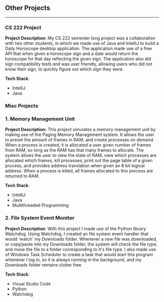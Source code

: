 ## Other Projects

--- 

### CS 222 Project

**Project Description:**  My CS 222 semester long project was a collaboration with two other students, in which we made use of Java and IntelliJ to build a Daily Horoscope desktop application.  The application made use of a free API that when given a horoscope sign and a date would return the horoscope for that day reflecting the given sign.  The application also did sign compatibility tests and was user friendly, allowing users who did not know their sign, to quickly figure out which sign they were.

**Tech Stack**:

- IntelliJ
- Java


### Misc Projects

### 1. Memory Management Unit

**Project Description:** This project simulates a memory management unit by making use of the Paging Memory Management system. It allows the user to preset the amount of frames in RAM, and create processes on demand. When a process is created, it is allocated a user given number of frames from RAM, so long as the RAM has that many frames to allocate. The system allows the user to view the state of RAM, view which processes are allocated which frames, kill processes, print out the page table of a given process, and provides address translation when given an 8 bit logical address.  When a process is killed, all frames allocated to this process are returned to RAM.

**Tech Stack**:

- IntelliJ
- Java
- Multithreaded Programming


### 2. File System Event Monitor

**Project Description**: With this project I made use of the Python library Watchdog.  Using Watchdog, I created an file system event handler that would 'watch' my Downloads folder. Whenever a new file was downloaded, or copy/paste into my Downloads folder, the system will check the file type, and move the file to a folder corresponding to it's file type. I also made use of Windows Task Scheduler to create a task that would start this program whenever I log in, so it is always running in the background, and my Downloads folder remains clutter free.


**Tech Stack**:

- Visual Studio Code
- Python
- Watchdog